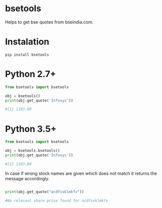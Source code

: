 # bsetools

Helps to get bse quotes from bseindia.com. 


# Instalation

```
pip install bsetools
```

# Python 2.7+

```python
from bsetools import bsetools

obj = bsetools()
print(obj.get_quote('Infosys'))

#[1] 1103.80

```

# Python 3.5+ 

```python
from bsetools import bsetools

obj = bsetools.bsetools()
print(obj.get_quote('Infosys'))

#[1] 1103.80

```

In case if wrong stock names are given which does not match it returns the message accordingly.

```python 

print(obj.get_quote("acdfssklmkfv"))

#No relevant share price found for acdfssklmkfv

```




